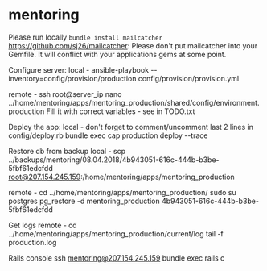 # mentoring

Please run locally `bundle install mailcatcher`
https://github.com/sj26/mailcatcher:
Please don't put mailcatcher into your Gemfile. It will conflict with your applications gems at some point.

Configure server:
local - ansible-playbook --inventory=config/provision/production config/provision/provision.yml

remote - ssh root@server_ip
nano ../home/mentoring/apps/mentoring_production/shared/config/environment.production
Fill it with correct variables - see in TODO.txt

Deploy the app:
local - don't forget to comment/uncomment last 2 lines in config/deploy.rb
bundle exec cap production deploy --trace

Restore db from backup
local - scp ../backups/mentoring/08.04.2018/4b943051-616c-444b-b3be-5fbf61edcfdd root@207.154.245.159:/home/mentoring/apps/mentoring_production

remote - cd ../home/mentoring/apps/mentoring_production/
sudo su postgres
pg_restore -d mentoring_production 4b943051-616c-444b-b3be-5fbf61edcfdd

Get logs
remote - cd ../home/mentoring/apps/mentoring_production/current/log
tail -f production.log

Rails console
ssh mentoring@207.154.245.159
bundle exec rails c
